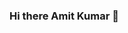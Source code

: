 ### Hi there Amit Kumar 👋

<!--
**amitkumaramit23/amitkumaramit23** is a ✨ _special_ ✨ repository because its `README.md` (this file) appears on your GitHub profile.

Here are some ideas to get you started:

- 🔭 I’m currently working on machine-learning projects.
- 🌱 I’m currently learning generative AI and llm.
- 👯 I’m looking to collaborate on LLM application projects.
- 🤔 I’m looking for help with LLM.
- 💬 Ask me about Deep learning.
- 📫 How to reach me: connect me on
-  Linkedin:- https://www.linkedin.com/in/amitkumaramit/
- Github:- https://github.com/amitkumaramit23

Thank You!
-->
